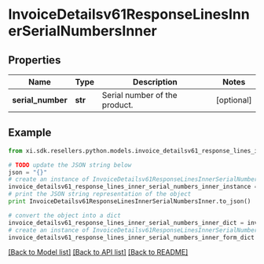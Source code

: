 # InvoiceDetailsv61ResponseLinesInnerSerialNumbersInner


## Properties

Name | Type | Description | Notes
------------ | ------------- | ------------- | -------------
**serial_number** | **str** | Serial number of the product. | [optional] 

## Example

```python
from xi.sdk.resellers.python.models.invoice_detailsv61_response_lines_inner_serial_numbers_inner import InvoiceDetailsv61ResponseLinesInnerSerialNumbersInner

# TODO update the JSON string below
json = "{}"
# create an instance of InvoiceDetailsv61ResponseLinesInnerSerialNumbersInner from a JSON string
invoice_detailsv61_response_lines_inner_serial_numbers_inner_instance = InvoiceDetailsv61ResponseLinesInnerSerialNumbersInner.from_json(json)
# print the JSON string representation of the object
print InvoiceDetailsv61ResponseLinesInnerSerialNumbersInner.to_json()

# convert the object into a dict
invoice_detailsv61_response_lines_inner_serial_numbers_inner_dict = invoice_detailsv61_response_lines_inner_serial_numbers_inner_instance.to_dict()
# create an instance of InvoiceDetailsv61ResponseLinesInnerSerialNumbersInner from a dict
invoice_detailsv61_response_lines_inner_serial_numbers_inner_form_dict = invoice_detailsv61_response_lines_inner_serial_numbers_inner.from_dict(invoice_detailsv61_response_lines_inner_serial_numbers_inner_dict)
```
[[Back to Model list]](../README.md#documentation-for-models) [[Back to API list]](../README.md#documentation-for-api-endpoints) [[Back to README]](../README.md)



